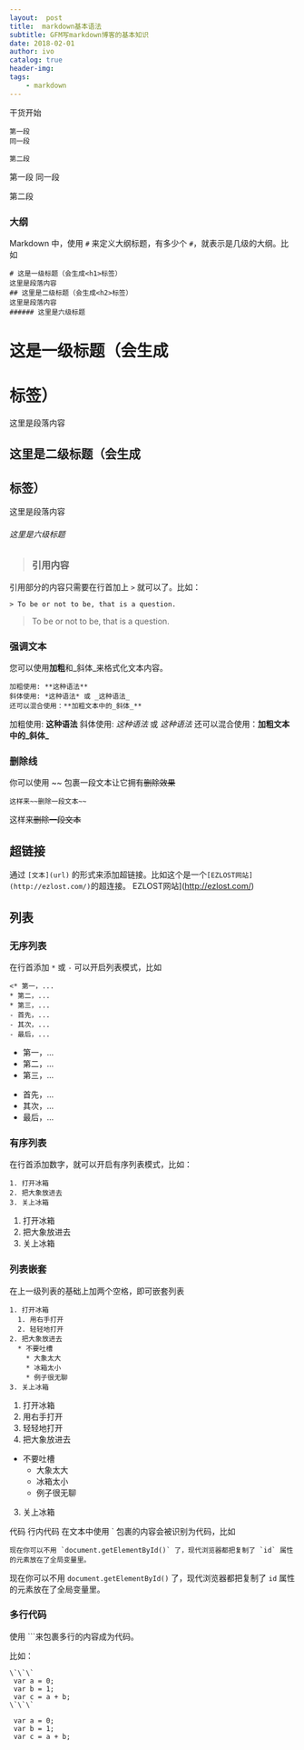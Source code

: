 ```yaml
---
layout:  post
title:  markdown基本语法
subtitle: GFM写markdown博客的基本知识
date: 2018-02-01
author: ivo
catalog: true
header-img:
tags:
    - markdown
---
```

干货开始
```
第一段
同一段

第二段
```
第一段
同一段

第二段
### 大纲

Markdown 中，使用 `#` 来定义大纲标题，有多少个 `#`，就表示是几级的大纲。比如

```
# 这是一级标题（会生成<h1>标签）
这里是段落内容
## 这里是二级标题（会生成<h2>标签）
这里是段落内容
###### 这里是六级标题
```
# 这是一级标题（会生成<h1>标签）
这里是段落内容
## 这里是二级标题（会生成<h2>标签）
这里是段落内容
###### 这里是六级标题

>### 引用内容

引用部分的内容只需要在行首加上 `>` 就可以了。比如：

```
> To be or not to be, that is a question.
```
> To be or not to be, that is a question.
### 强调文本

您可以使用**加粗**和_斜体_来格式化文本内容。
```
加粗使用: **这种语法**
斜体使用: *这种语法* 或 _这种语法_
还可以混合使用：**加粗文本中的_斜体_**
```
加粗使用: **这种语法**
斜体使用: *这种语法* 或 _这种语法_
还可以混合使用：**加粗文本中的_斜体_**

### 删除线

你可以使用 ~~ 包裹一段文本让它拥有~~删除效果~~
```
这样来~~删除一段文本~~
```
这样来~~删除一段文本~~
## 超链接

通过 `[文本](url)` 的形式来添加超链接。比如这个是一个`[EZLOST网站](http://ezlost.com/)`的超连接。
EZLOST网站](http://ezlost.com/)

## 列表

### 无序列表

在行首添加 `*` 或 `-` 可以开启列表模式，比如
```
<* 第一，...
* 第二，...
* 第三，...
- 首先，...
- 其次，...
- 最后，...
```
* 第一，...
* 第二，...
* 第三，...
- 首先，...
- 其次，...
- 最后，...

### 有序列表

在行首添加数字，就可以开启有序列表模式，比如：
```
1. 打开冰箱
2. 把大象放进去
3. 关上冰箱
```
1. 打开冰箱
2. 把大象放进去
3. 关上冰箱
### 列表嵌套

在上一级列表的基础上加两个空格，即可嵌套列表
```
1. 打开冰箱
  1. 用右手打开
  2. 轻轻地打开
2. 把大象放进去
  * 不要吐槽
    * 大象太大
    * 冰箱太小
    * 例子很无聊
3. 关上冰箱
```
1. 打开冰箱
  1. 用右手打开
  2. 轻轻地打开
2. 把大象放进去
  * 不要吐槽
    * 大象太大
    * 冰箱太小
    * 例子很无聊
3. 关上冰箱

代码
行内代码
在文本中使用 ` 包裹的内容会被识别为代码，比如
```
现在你可以不用 `document.getElementById()` 了，现代浏览器都把复制了 `id` 属性的元素放在了全局变量里。
```
现在你可以不用 `document.getElementById()` 了，现代浏览器都把复制了 `id` 属性的元素放在了全局变量里。

### 多行代码

使用 ```来包裹多行的内容成为代码。

比如：
```
\`\`\`
 var a = 0;
 var b = 1;
 var c = a + b;
\`\`\`
```
```
 var a = 0;
 var b = 1;
 var c = a + b;
```
